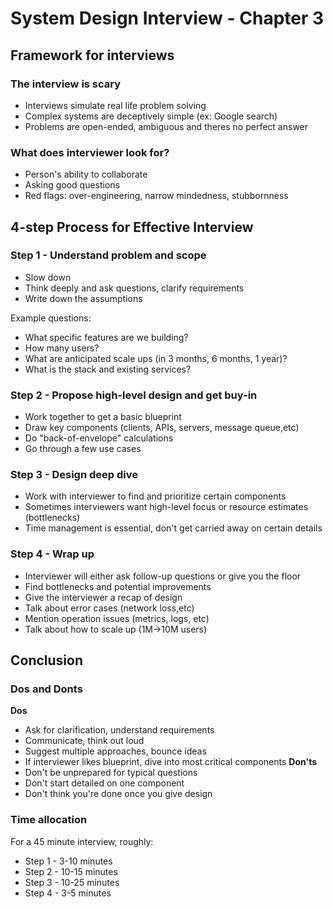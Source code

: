 
# System Design Interview - Chapter 3

## Framework for interviews

### The interview is scary
- Interviews simulate real life problem solving
- Complex systems are deceptively simple (ex: Google search)
- Problems are open-ended, ambiguous and theres no perfect answer

### What does interviewer look for?
- Person's ability to collaborate
- Asking good questions
- Red flags: over-engineering, narrow mindedness, stubbornness

## 4-step Process for Effective Interview

### Step 1 - Understand problem and scope
- Slow down
- Think deeply and ask questions, clarify requirements
- Write down the assumptions

Example questions:
- What specific features are we building?
- How many users?
- What are anticipated scale ups (in 3 months, 6 months, 1 year)?
- What is the stack and existing services?

### Step 2 - Propose high-level design and get buy-in
- Work together to get a basic blueprint
- Draw key components (clients, APIs, servers, message queue,etc)
- Do "back-of-envelope" calculations
- Go through a few use cases

### Step 3 - Design deep dive
- Work with interviewer to find and prioritize certain components
- Sometimes interviewers want high-level focus or resource estimates (bottlenecks)
- Time management is essential, don't get carried away on certain details

### Step 4 - Wrap up
- Interviewer will either ask follow-up questions or give you the floor
- Find bottlenecks and potential improvements
- Give the interviewer a recap of design
- Talk about error cases (network loss,etc)
- Mention operation issues (metrics, logs, etc)
- Talk about how to scale up (1M->10M users)

## Conclusion

### Dos and Donts
**Dos**
- Ask for clarification, understand requirements
- Communicate, think out loud
- Suggest multiple approaches, bounce ideas
- If interviewer likes blueprint, dive into most critical components
**Don'ts**
- Don't be unprepared for typical questions
- Don't start detailed on one component
- Don't think you're done once you give design

### Time allocation
For a 45 minute interview, roughly:
- Step 1 - 3-10 minutes
- Step 2 - 10-15 minutes
- Step 3 - 10-25 minutes
- Step 4 - 3-5 minutes
